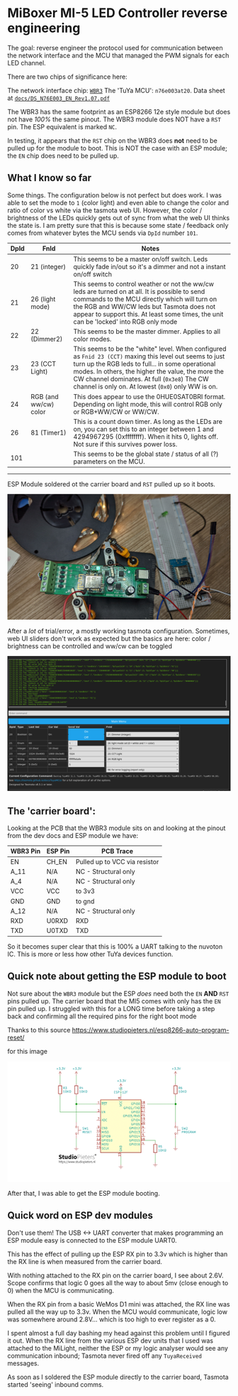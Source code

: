 # MiBoxer MI-5 LED Controller reverse engineering


The goal: reverse engineer the protocol used for communication between the network interface and the MCU that managed the PWM signals for each LED channel.

There are two chips of significance here:

The network interface chip: [`WBR3`](https://developer.tuya.com/en/docs/iot/wbr3-module-datasheet?id=K9dujs2k5nriy)
The 'TuYa MCU': `n76e003at20`. Data sheet at [`docs/DS_N76E003_EN_Rev1.07.pdf`](docs/DS_N76E003_EN_Rev1.07.pdf)

The WBR3 has the same footprint as an ESP8266 12e style module but does not have _100%_ the same pinout.
The WBR3 module does NOT have a `RST` pin. The ESP equivalent is marked `NC`.

In testing, it appears that the `RST` chip on the WBR3 does **not** need to be pulled up for the module to boot.
This is NOT the case with an ESP module; the `EN` chip does need to be pulled up.


## What I know so far

Some things. The configuration below is not perfect but does work. I was able to set the mode to `1` (color light) and even able to change the color and ratio of color vs white via the tasmota web UI.
However, the color / brightness of the LEDs quickly gets out of sync from what the web UI thinks the state is. I am pretty sure that this is because some state / feedback only comes from whatever bytes the MCU sends via `DpId` number `101`.

| DpId | FnId                  | Notes                                                                                                                                                                                                                                                                                                                   |
| ---- | --------------------- | ----------------------------------------------------------------------------------------------------------------------------------------------------------------------------------------------------------------------------------------------------------------------------------------------------------------------- |
| 20   | 21 (integer)          | This seems to be a master on/off switch. Leds quickly fade in/out so it's a dimmer and not a instant on/off switch                                                                                                                                                                                                      |
| 21   | 26 (light mode)       | This seems to control weather or not the ww/cw leds are turned on at all. It is possible to send commands to the MCU directly which will turn on the RGB and WW/CW leds but Tasmota does not appear to support this. At least some times, the unit can be 'locked' into RGB only mode                                   |
| 22   | 22 (Dimmer2)          | This seems to be the master dimmer. Applies to all color modes.                                                                                                                                                                                                                                                         |
| 23   | 23 (CCT Light)        | This seems to be the "white" level. When configured as `Fnid 23 (CCT)` maxing this level out seems to just turn up the RGB leds to full... in some operational modes. In others, the higher the value, the more the CW channel dominates. At full (`0x3e8`) The CW channel is only on. At lowest (`0x0`) only WW is on. |
| 24   | RGB (and ww/cw) color | This does appear to use the 0HUE0SAT0BRI format. Depending on light mode, this will control RGB only or RGB+WW/CW or WW/CW.                                                                                                                                                                                             |
| 26   | 81 (Timer1)           | This is a count down timer. As long as the LEDs are on, you can set this to an integer between 1 and 4294967295 (0xffffffff). When it hits 0, lights off. Not sure if this survives power loss.                                                                                                                         |
| 101  |                       | This seems to be the global state / status of all (?) parameters on the MCU.                                                                                                                                                                                                                                            |

-------------

ESP Module soldered ot the carrier board and `RST` pulled up so it boots.

![](esp-mod-wired-and-working.jpg)


After a _lot_ of trial/error, a mostly working tasmota configuration. Sometimes, web UI sliders don't work as expected but the basics are here: color / brightness can be controlled and ww/cw can be toggled

![](mostly-working-kinda.png)


## The 'carrier board':

Looking at the PCB that the WBR3 module sits on and looking at the pinout from the dev docs and ESP module we have:


| WBR3 Pin | ESP Pin | PCB Trace                     |
| -------- | ------- | ----------------------------- |
| EN       | CH_EN   | Pulled up to VCC via resistor |
| A_11     | N/A     | NC - Structural only          |
| A_4      | N/A     | NC - Structural only          |
| VCC      | VCC     | to 3v3                        |
| GND      | GND     | to gnd                        |
| A_12     | N/A     | NC - Structural only          |
| RXD      | U0RXD   | RXD                           |
| TXD      | U0TXD   | TXD                           |


So it becomes super clear that this is 100% a UART talking to the nuvoton IC.
This is more or less how other TuYa devices function.

## Quick note about getting the ESP module to boot

Not sure about the `WBR3` module but the ESP _does_ need both the `EN` **AND** `RST` pins pulled up.
The carrier board that the MI5 comes with only has the `EN` pin pulled up.
I struggled with this for a LONG time before taking a step back and confirming all the required pins for the right boot mode

Thanks to this source
https://www.studiopieters.nl/esp8266-auto-program-reset/


for this image

![](./docs/esp-boot-pins.png)



After that, I was able to get the ESP module booting.


## Quick word on ESP dev modules

Don't use them! The USB <-> UART converter that makes programming an ESP module easy is connected to the ESP module UART0.

This has the effect of pulling up the ESP RX pin to 3.3v which is higher than the RX line is when measured from the carrier board.

With nothing attached to the RX pin on the carrier board, I see about 2.6V. Scope confirms that logic 0 goes all the way to about 5mv (close enough to 0) when the MCU is communicating.

When the RX pin from a basic WeMos D1 mini was attached, the RX line was pulled all the way up to 3.3v.
When the MCU would communicate, logic low was somewhere around 2.8V... which is too high to ever register as a 0.

I spent almost a full day bashing my head against this problem until I figured it out. 
When the RX line from the various ESP dev units that I used was attached to the MiLight, neither the ESP or my logic analyser would see any communication inbound; Tasmota never fired off any `TuyaReceived` messages.

As soon as I soldered the ESP module directly to the carrier board, Tasmota started 'seeing' inbound comms.
